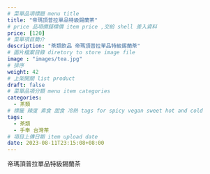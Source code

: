 ```yaml
---
# 菜單品項標題 menu title 
title: "帝瑪頂普拉單品特級錫蘭茶"
# price 品項價錢標價 item price ,交給 shell 差入資料
price: [120] 
# 菜單項目簡介 
description: "茶類飲品 帝瑪頂普拉單品特級錫蘭茶"
# 圖片檔案目錄 diretory to store image file
image : "images/tea.jpg"
# 排序
weight: 42 
# 上架開關 list product 
draft: false
# 菜單品項分類 menu item categories 
categories:
  - 茶類
# 標籤 辣度 素食 甜食 冷熱 tags for spicy vegan sweet hot and cold 
tags:
  - 茶類
  - 手奉 台灣茶
# 項目上傳日期 item upload date 
date: 2023-08-11T23:15:08+08:00
---
```


 帝瑪頂普拉單品特級錫蘭茶
